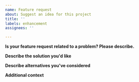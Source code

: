 ```yaml
---
name: Feature request
about: Suggest an idea for this project
title: ''
labels: enhancement
assignees: ''

---
```


<!--
First look if there is already a similar feature request. If there is, upvote the issue with 👍
-->


**Is your feature request related to a problem? Please describe.**
<!-- A clear and concise description of what the problem is. Ex. I'm always frustrated when […] -->

**Describe the solution you'd like**
<!-- A clear and concise description of what you want to happen. -->

**Describe alternatives you've considered**
<!-- A clear and concise description of any alternative solutions or features you've considered. -->

**Additional context**
<!-- Add any other context or screenshots about the feature request here. -->
